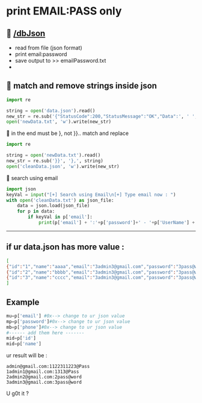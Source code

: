 # print EMAIL:PASS only

## 🔸 [/dbJson](https://github.com/t4t34m/0xc0d3/tree/main/dbJson)

- read from file (json format)
- print email:password
- save output to >> emailPassword.txt
- 
## 🔸 match and remove strings inside json

```python
import re

string = open('data.json').read()
new_str = re.sub('{"StatusCode":200,"StatusMessage":"OK","Data":', ' ', string)
open('newData.txt', 'w').write(new_str)
```

🔸 in the end must be }, not }}.. match and replace

```python
import re

string = open('newData.txt').read()
new_str = re.sub('}}', '},', string)
open('cleanData.json', 'w').write(new_str)
```

🔸 search using email

```python
import json
keyVal = input("[+] Search using Email\n[+] Type email now : ")
with open('cleanData.txt') as json_file:
    data = json.load(json_file)
    for p in data:
        if keyVal in p['email']:
            print(p['email'] + ':'+p['password']+' - '+p['UserName'] + ' - ' + p['MobileNo'])
```
---

## if ur data.json has more value : 

```bash
[
{"id":"1","name":"aaaa","email":"3admin3@gmail.com","password":"3pass@word","phone":"305555555555"},
{"id":"2","name":"bbbb","email":"3admin3@gmail.com","password":"3pass@word","phone":"305555555555"},
{"id":"3","name":"cccc","email":"3admin3@gmail.com","password":"3pass@word","phone":"305555555555"}
]
```
## Example 

```python
mu=p['email'] #0x--> change to ur json value 
mp=p['password']#0x--> change to ur json value 
mb=p['phone']#0x--> change to ur json value 
#------ add them here -------
mid=p['id']
mid=p['name']
```


ur result will be : 

    admin@gmail.com:1122311223@Pass
    1admin1@gmail.com:1313@Pass
    2admin2@gmail.com:2pass@word
    3admin3@gmail.com:3pass@word

  U g0t it ?
